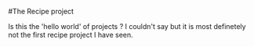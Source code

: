 #The Recipe project 

Is this the 'hello world' of projects ? I couldn't say but it is most definetely not the first recipe project I have seen. 
